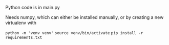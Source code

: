 Python code is in main.py

Needs numpy, which can either be installed manually, or by creating a new virtualenv with

`python -m 'venv venv'`
`source venv/bin/activate`
`pip install -r requirements.txt`
